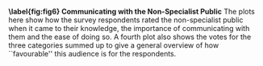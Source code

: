 **\label{fig:fig6} Communicating with the Non-Specialist Public** The plots here show how the survey respondents rated the non-specialist public when it came to their knowledge, the importance of communicating with them and the ease of doing so. A fourth plot also shows the votes for the three categories summed up to give a general overview of how ``favourable'' this audience is for the respondents.
